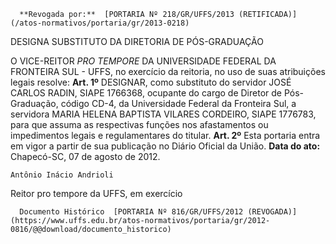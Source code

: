       **Revogada por:**  [PORTARIA Nº 218/GR/UFFS/2013 (RETIFICADA)](/atos-normativos/portaria/gr/2013-0218) 

   DESIGNA SUBSTITUTO DA DIRETORIA DE PÓS-GRADUAÇÃO  

 O VICE-REITOR *PRO TEMPORE*  DA UNIVERSIDADE FEDERAL DA FRONTEIRA SUL - UFFS, no exercício da reitoria, no uso de suas atribuições legais resolve:   **Art. 1º**  DESIGNAR, como substituto do servidor JOSÉ CARLOS RADIN, SIAPE 1766368, ocupante do cargo de Diretor de Pós-Graduação, código CD-4, da Universidade Federal da Fronteira Sul, a servidora MARIA HELENA BAPTISTA VILARES CORDEIRO, SIAPE 1776783, para que assuma as respectivas funções nos afastamentos ou impedimentos legais e regulamentares do titular.   **Art. 2º**  Esta portaria entra em vigor a partir de sua publicação no Diário Oficial da União.        **Data do ato:** Chapecó-SC, 07 de agosto de 2012.   
 

    Antônio Inácio Andrioli   
 Reitor pro tempore da UFFS, em exercício 

      Documento Histórico  [PORTARIA Nº 816/GR/UFFS/2012 (REVOGADA)](https://www.uffs.edu.br/atos-normativos/portaria/gr/2012-0816/@@download/documento_historico)     
      